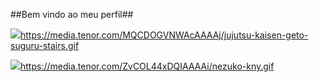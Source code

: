 ##Bem vindo ao meu perfil##



![](link)https://media.tenor.com/MQCDOGVNWAcAAAAj/jujutsu-kaisen-geto-suguru-stairs.gif

![](link)https://media.tenor.com/ZvCOL44xDQIAAAAi/nezuko-kny.gif
